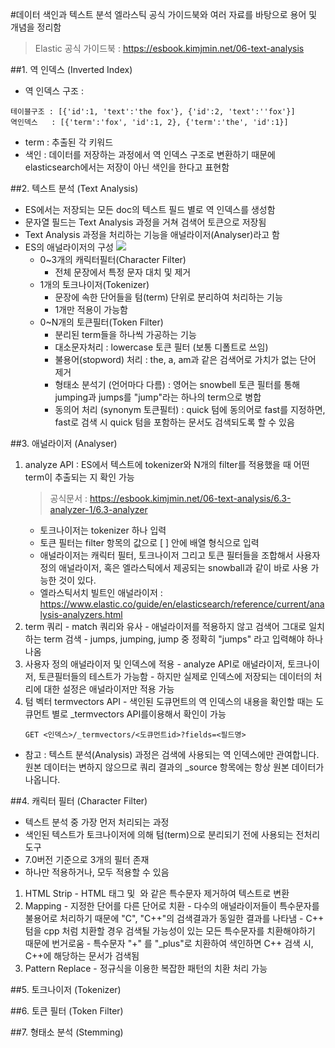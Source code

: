 #데이터 색인과 텍스트 분석
엘라스틱 공식 가이드북와 여러 자료를 바탕으로 용어 및 개념을 정리함

> Elastic 공식 가이드북 : <https://esbook.kimjmin.net/06-text-analysis>

##1. 역 인덱스 (Inverted Index)
- 역 인덱스 구조 : 
 ```
테이블구조 : [{'id':1, 'text':'the fox'}, {'id':2, 'text':''fox'}] 
역인덱스   : [{'term':'fox', 'id':1, 2}, {'term':'the', 'id':1}] 
 ```
- term : 추출된 각 키워드
- 색인 : 데이터를 저장하는 과정에서 역 인덱스 구조로 변환하기 때문에 elasticsearch에서는 저장이 아닌 색인을 한다고 표현함


##2. 텍스트 분석 (Text Analysis)
  - ES에서는 저장되는 모든 doc의 텍스트 필드 별로 역 인덱스를 생성함
  - 문자열 필드는 Text Analysis 과정을 거쳐 검색어 토큰으로 저장됨
  - Text Analysis 과정을 처리하는 기능을 애널라이저(Analyser)라고 함
  - ES의 애널라이저의 구성
  <img src="https://gblobscdn.gitbook.com/assets%2F-Ln04DaYZaDjdiR_ZsKo%2F-LntYrdKmTe441TqYAJl%2F-LntZ63SAIfHu6Q_OgzJ%2F6.2-02.png?alt=media&token=52213afe-e6ab-4bc2-b9e0-20027542a79e"></img>
    + 0~3개의 캐릭터필터(Character Filter)
      + 전체 문장에서 특정 문자 대치 및 제거
    + 1개의 토크나이저(Tokenizer)
      + 문장에 속한 단어들을 텀(term) 단위로 분리하여 처리하는 기능
      + 1개만 적용이 가능함
    + 0~N개의 토큰필터(Token Filter)
      + 분리된 term들을 하나씩 가공하는 기능
      + 대소문자처리 : lowercase 토큰 필터 (보통 디폴트로 쓰임)
      + 불용어(stopword) 처리 : the, a, am과 같은 검색어로 가치가 없는 단어 제거
      + 형태소 분석기 (언어마다 다름) : 영어는 snowbell 토큰 필터를 통해 jumping과 jumps를 "jump"라는 하나의 term으로 병합
      + 동의어 처리 (synonym 토큰필터) : quick 텀에 동의어로 fast를 지정하면, fast로 검색 시 quick 텀을 포함하는 문서도 검색되도록 할 수 있음


##3. 애널라이저 (Analyser)
  1. analyze API : ES에서 텍스트에 tokenizer와 N개의 filter를 적용했을 때 어떤 term이 추출되는 지 확인 가능
      > 공식문서 : https://esbook.kimjmin.net/06-text-analysis/6.3-analyzer-1/6.3-analyzer
      - 토크나이저는 tokenizer 하나 입력
      - 토큰 필터는 filter 항목의 값으로 [ ] 안에 배열 형식으로 입력 
      - 애널라이저는 캐릭터 필터, 토크나이저 그리고 토큰 필터들을 조합해서 사용자 정의 애널라이저, 혹은 엘라스틱에서 제공되는 snowball과 같이 바로 사용 가능한 것이 있다.
      - 엘라스틱서치 빌트인 애널라이저 : <https://www.elastic.co/guide/en/elasticsearch/reference/current/analysis-analyzers.html>
  2. term 쿼리
    - match 쿼리와 유사
    - 애널라이저를 적용하지 않고 검색어 그대로 일치하는 term 검색
    - jumps, jumping, jump 중 정확히 "jumps" 라고 입력해야 하나 나옴
  3. 사용자 정의 애널라이저 및 인덱스에 적용
    - analyze API로 애널라이저, 토크나이저, 토큰필터들의 테스트가 가능함
    - 하지만 실제로 인덱스에 저장되는 데이터의 처리에 대한 설정은 애널라이저만 적용 가능
  4. 텀 벡터 termvectors API
    - 색인된 도큐먼트의 역 인덱스의 내용을 확인할 때는 도큐먼트 별로 _termvectors API를이용해서 확인이 가능   
     ```
     GET <인덱스>/_termvectors/<도큐먼트id>?fields=<필드명>
     ```
  * 참고 : 텍스트 분석(Analysis) 과정은 검색에 사용되는 역 인덱스에만 관여합니다. 원본 데이터는 변하지 않으므로 쿼리 결과의 _source 항목에는 항상 원본 데이터가 나옵니다.


##4. 캐릭터 필터 (Character Filter)
  - 텍스트 분석 중 가장 먼저 처리되는 과정
  - 색인된 텍스트가 토크나이저에 의해 텀(term)으로 분리되기 전에 사용되는 전처리 도구
  - 7.0버전 기준으로 3개의 필터 존재
  - 하나만 적용하거나, 모두 적용할 수 있음
  1. HTML Strip
    - HTML 태그 및 &nbsp;와 같은 특수문자 제거하여 텍스트로 변환
  2. Mapping
    - 지정한 단어를 다른 단어로 치환
    - 다수의 애널라이저들이 특수문자를 불용어로 처리하기 때문에 "C", "C++"의 검색결과가 동일한 결과를 나타냄
    - C++ 텀을 cpp 처럼 치환할 경우 검색될 가능성이 있는 모든 특수문자를 치환해야하기 때문에 번거로움
    - 특수문자 "+" 를 "_plus"로 치환하여 색인하면 C++ 검색 시, C++에 해당하는 문서가 검색됨
  3. Pattern Replace
    - 정규식을 이용한 복잡한 패턴의 치환 처리 가능
    
##5. 토크나이저 (Tokenizer)

##6. 토큰 필터 (Token Filter)

##7. 형태소 분석 (Stemming)